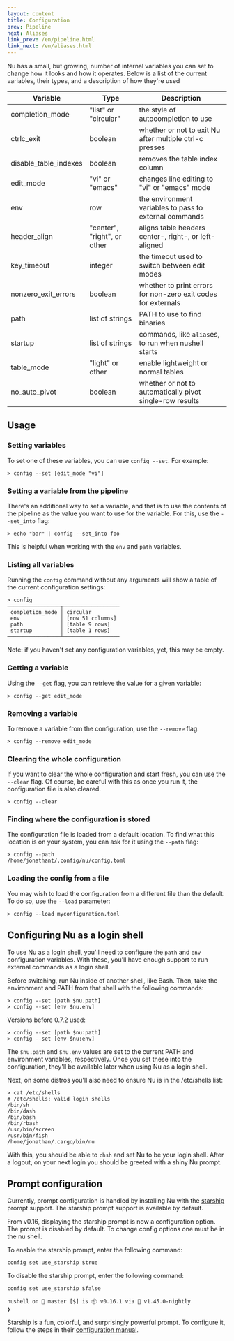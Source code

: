 ```yaml
---
layout: content
title: Configuration
prev: Pipeline
next: Aliases
link_prev: /en/pipeline.html
link_next: /en/aliases.html
---
```


Nu has a small, but growing, number of internal variables you can set to change how it looks and how it operates.  Below is a list of the current variables, their types, and a description of how they're used

| Variable        | Type           | Description  |
| ------------- | ------------- | ----- |
| completion_mode | "list" or "circular" | the style of autocompletion to use |
| ctrlc_exit | boolean | whether or not to exit Nu after multiple ctrl-c presses |
| disable_table_indexes | boolean | removes the table index column |
| edit_mode | "vi" or "emacs" | changes line editing to "vi" or "emacs" mode |
| env | row | the environment variables to pass to external commands |
| header_align | "center", "right", or other | aligns table headers center-, right-, or left-aligned |
| key_timeout | integer | the timeout used to switch between edit modes |
| nonzero_exit_errors | boolean | whether to print errors for non-zero exit codes for externals |
| path | list of strings | PATH to use to find binaries |
| startup | list of strings | commands, like `alias`es, to run when nushell starts |
| table_mode | "light" or other | enable lightweight or normal tables |
| no_auto_pivot | boolean | whether or not to automatically pivot single-row results |

## Usage

### Setting variables

To set one of these variables, you can use `config --set`. For example:

```
> config --set [edit_mode "vi"]
```

### Setting a variable from the pipeline

There's an additional way to set a variable, and that is to use the contents of the pipeline as the value you want to use for the variable. For this, use the `--set_into` flag:

```
> echo "bar" | config --set_into foo
```

This is helpful when working with the `env` and `path` variables.

### Listing all variables

Running the `config` command without any arguments will show a table of the current configuration settings:

```
> config
─────────────────┬──────────────────
 completion_mode │ circular 
 env             │ [row 51 columns] 
 path            │ [table 9 rows] 
 startup         │ [table 1 rows] 
─────────────────┴──────────────────
```

Note: if you haven't set any configuration variables, yet, this may be empty.

### Getting a variable

Using the `--get` flag, you can retrieve the value for a given variable:

```
> config --get edit_mode
```

### Removing a variable

To remove a variable from the configuration, use the `--remove` flag:

```
> config --remove edit_mode
```

### Clearing the whole configuration

If you want to clear the whole configuration and start fresh, you can use the `--clear` flag. Of course, be careful with this as once you run it, the configuration file is also cleared.

```
> config --clear
```

### Finding where the configuration is stored

The configuration file is loaded from a default location. To find what this location is on your system, you can ask for it using the `--path` flag:

```
> config --path
/home/jonathant/.config/nu/config.toml
```

### Loading the config from a file

You may wish to load the configuration from a different file than the default. To do so, use the `--load` parameter:

```
> config --load myconfiguration.toml
```

## Configuring Nu as a login shell

To use Nu as a login shell, you'll need to configure the `path` and `env` configuration variables. With these, you'll have enough support to run external commands as a login shell.

Before switching, run Nu inside of another shell, like Bash. Then, take the environment and PATH from that shell with the following commands:

```
> config --set [path $nu.path]
> config --set [env $nu.env]
```

Versions before 0.7.2 used:
```
> config --set [path $nu:path]
> config --set [env $nu:env]
```

The `$nu.path` and `$nu.env` values are set to the current PATH and environment variables, respectively. Once you set these into the configuration, they'll be available later when using Nu as a login shell.

Next, on some distros you'll also need to ensure Nu is in the /etc/shells list:

```
> cat /etc/shells
# /etc/shells: valid login shells
/bin/sh
/bin/dash
/bin/bash
/bin/rbash
/usr/bin/screen
/usr/bin/fish
/home/jonathan/.cargo/bin/nu
```

With this, you should be able to `chsh` and set Nu to be your login shell. After a logout, on your next login you should be greeted with a shiny Nu prompt.

## Prompt configuration

Currently, prompt configuration is handled by installing Nu with the [starship](https://github.com/starship/starship) prompt support. The starship prompt support is available by default.

From v0.16, displaying the starship prompt is now a configuration option. The prompt is disabled by default. To change config options one must be in the nu shell.

To enable the starship prompt, enter the following command:

```
config set use_starship $true
```

To disable the starship prompt, enter the following command:

```
config set use_starship $false
```

```
nushell on 📙 master [$] is 📦 v0.16.1 via 🦀 v1.45.0-nightly
❯
```

Starship is a fun, colorful, and surprisingly powerful prompt. To configure it, follow the steps in their [configuration manual](https://starship.rs/config/).
